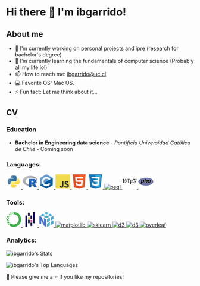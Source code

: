 # Hi there 👋 I'm ibgarrido! 



## About me

- 🔭 I’m currently working on personal projects and ipre (research for bachelor's degree)
- 🌱 I’m currently learning the fundamentals of computer science (Probably all my life lol)
- 📫 How to reach me: ibgarrido@uc.cl
- 💻 Favorite OS: Mac OS.
- ⚡ Fun fact: Let me think about it...


## CV

### Education

- **Bachelor in Engineering data science** - *Pontificia Universidad Católica de Chile* - Coming soon

### Languages:

<p align="left">
    <a href="https://www.python.org" target="_blank"> <img src="https://raw.githubusercontent.com/devicons/devicon/master/icons/python/python-original.svg" alt="python" width="40" height="40"/> </a>
    <a href="https://www.r-project.org/" target="_blank"> <img src="https://raw.githubusercontent.com/devicons/devicon/master/icons/r/r-original.svg" alt="r" width="40" height="40"/> </a>
    <a href="https://learn.microsoft.com/en-us/cpp/c-language/?view=msvc-170" target="_blank"> <img src="https://raw.githubusercontent.com/devicons/devicon/master/icons/c/c-original.svg" alt="c" width="40" height="40"/> </a>
    <a href="https://lenguajejs.com/javascript/" target="_blank"> <img src="https://raw.githubusercontent.com/devicons/devicon/master/icons/javascript/javascript-original.svg" alt="js" width="40" height="40"/> </a>
    <a href="https://developer.mozilla.org/es/docs/Glossary/HTML5" target="_blank"> <img src="https://raw.githubusercontent.com/devicons/devicon/master/icons/html5/html5-original.svg" alt="html5" width="40" height="40"/> </a>
    <a href="https://developer.mozilla.org/es/docs/Web/CSS" target="_blank"> <img src="https://raw.githubusercontent.com/devicons/devicon/master/icons/css3/css3-original.svg" alt="css3" width="40" height="40"/> </a>
    <a href="https://www.postgresql.org/docs/current/app-psql.html" target="_blank"> <img src="https://www.svgrepo.com/show/331760/sql-database-generic.svg" alt="psql" width="40" height="40"/> </a>
    <a href="https://www.latex-project.org" target="_blank"> <img src="https://raw.githubusercontent.com/devicons/devicon/master/icons/latex/latex-original.svg" alt="latex" width="40" height="40"/> </a>
    <a href="https://www.php.net" target="_blank"> <img src="https://github.com/devicons/devicon/blob/master/icons/php/php-original.svg" alt="php" width="40" height="40"/> </a>
</p>

### Tools:

<p align="left">

<a href="https://www.anaconda.com/" target="_blank"> <img src="https://raw.githubusercontent.com/devicons/devicon/master/icons/anaconda/anaconda-original.svg" alt="anaconda" width="40" height="40"/> </a>
<a href="https://pandas.pydata.org/" target="_blank"> <img src="https://raw.githubusercontent.com/devicons/devicon/master/icons/pandas/pandas-original.svg" alt="pandas" width="40" height="40"/> </a>
<a href="https://numpy.org/" target="_blank"> <img src="https://raw.githubusercontent.com/devicons/devicon/master/icons/numpy/numpy-original.svg" alt="numpy" width="40" height="40"/> </a>
<a href="https://matplotlib.org/" target="_blank"> <img src="https://icon.icepanel.io/Technology/svg/Matplotlib.svg" alt="matplotlib" width="40" height="40"/> </a>
<a href="https://scikit-learn.org/" target="_blank"> <img src="https://icon.icepanel.io/Technology/svg/scikit-learn.svg" alt="sklearn" width="40" height="40"/> </a>
<a href="https://d3js.org/" target="_blank"> <img src="https://icon.icepanel.io/Technology/svg/D3.js.svg" alt="d3" width="40" height="40"/> </a>
<a href="https://git-scm.com/" target="_blank"> <img src="https://icon.icepanel.io/Technology/svg/Git.svg" alt="d3" width="40" height="40"/> </a>
<a href="https://www.overleaf.com/" target="_blank"> <img src="https://images.ctfassets.net/nrgyaltdicpt/h9dpHuVys19B1sOAWvbP6/5f8d4c6d051f63e4ba450befd56f9189/ologo_square_colour_light_bg.svg" alt="overleaf" width="40" height="40"/> </a>
</p>


### Analytics:

![ibgarrido's Stats](https://github-readme-stats.vercel.app/api?username=ibgarrido&theme=highcontrast&show_icons=true&hide_border=false&count_private=false)

![ibgarrido's Top Languages](https://github-readme-stats.vercel.app/api/top-langs/?username=ibgarrido&theme=highcontrast&show_icons=true&hide_border=false&layout=compact)


👏 Please give me a ⭐️ if you like my repositories!

<!--
**ibgarrido/ibgarrido** is a ✨ _special_ ✨ repository because its `README.md` (this file) appears on your GitHub profile.

Here are some ideas to get you started:

- 🔭 I’m currently working on ...
- 🌱 I’m currently learning ...
- 👯 I’m looking to collaborate on ...
- 🤔 I’m looking for help with ...
- 💬 Ask me about ...
- 📫 How to reach me: ...
- 😄 Pronouns: ...
- ⚡ Fun fact: ...
-->

